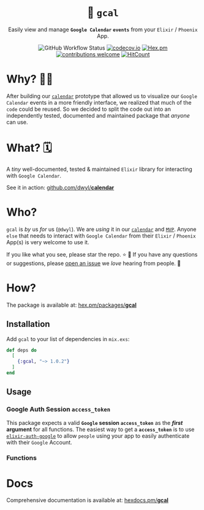<div align="center">

# 📅 `gcal`

Easily view and manage **`Google Calendar` `events`**
from your `Elixir` / `Phoenix` App.

![GitHub Workflow Status](https://img.shields.io/github/actions/workflow/status/dwyl/gcal/ci.yml?label=build&style=flat-square&branch=main)
[![codecov.io](https://img.shields.io/codecov/c/github/dwyl/gcal/main.svg?style=flat-square)](http://codecov.io/github/dwyl/gcal?branch=main)
[![Hex.pm](https://img.shields.io/hexpm/v/gcal?color=brightgreen&style=flat-square)](https://hex.pm/packages/gcal)
[![contributions welcome](https://img.shields.io/badge/feedback-welcome-brightgreen.svg?style=flat-square)](https://github.com/dwyl/gcal/issues)
[![HitCount](https://hits.dwyl.com/dwyl/gcal.svg)](https://hits.dwyl.com/dwyl/gcal)


</div>

# Why? 🤷‍♀️

After building our 
[`calendar`](https://github.com/dwyl/gcal) 
prototype
that allowed us to visualize 
our `Google Calendar` events
in a more friendly interface,
we realized that much of the `code`
could be reused.
So we decided to split the code
out into an independently tested, documented and maintained package
that _anyone_ can use. 

# What? 🗓️

A _tiny_ well-documented, tested & maintained `Elixir` library 
for interacting with `Google Calendar`.

See it in action:
[github.com/dwyl/**calendar**](https://github.com/dwyl/calendar)

# Who?

`gcal` is _by_ us _for_ us (`@dwyl`).
We are _using_ it in our 
[`calendar`](https://github.com/dwyl/gcal) 
and 
[`MVP`](https://github.com/dwyl/mvp).
Anyone `else` that needs to interact with `Google Calendar`
from their `Elixir` / `Phoenix` App(s)
is very welcome to use it.

If you like what you see, please star the repo. ⭐ 🙏
If you have any questions or suggestions,
please 
[open an issue](https://github.com/dwyl/gcal/issues/new)
we _love_ hearing from people. 💬


# How? 

The package is available at:
[hex.pm/packages/**gcal**](https://hex.pm/packages/gcal)


## Installation

Add `gcal` to your list of dependencies in `mix.exs`:

```elixir
def deps do
  [
    {:gcal, "~> 1.0.2"}
  ]
end
```

## Usage

### Google Auth Session `access_token`

This package expects a valid **`Google` session `access_token`** 
as the **_first_ argument** for all functions.
The easiest way to get a **`access_token`**
is to use 
[`elixir-auth-google`](https://github.com/dwyl/elixir-auth-google)
to allow `people` using your app
to easily authenticate with their `Google` Account. 

### Functions




# Docs

Comprehensive documentation is available at: 
[hexdocs.pm/**gcal**](https://hexdocs.pm/gcal)

